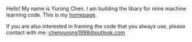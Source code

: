 Hello! My name is Yurong Chen. I am building the libary for mine machine learning code.
This is my [homepage](https://yurongchen1998.github.io/).
 
If you are also interested in framing the code that you always use, please contact with me: chenyurong1998@outlook.com
